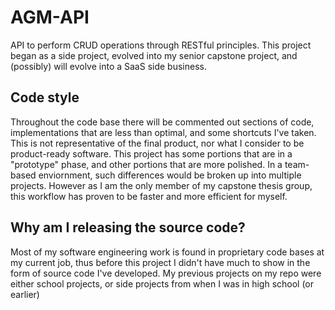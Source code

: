 # AGM-API
API to perform CRUD operations through RESTful principles. This project began as a side project, evolved into my senior capstone project, and (possibly) will evolve into a SaaS side business. 

## Code style
Throughout the code base there will be commented out sections of code, implementations that are less than optimal, and some shortcuts I've taken. This is not representative of the final product, nor what I consider to be product-ready software. This project has some portions that are in a "prototype" phase, and other portions that are more polished. In a team-based enviornment, such differences would be broken up into multiple projects. However as I am the only member of my capstone thesis group, this workflow has proven to be faster and more efficient for myself.

## Why am I releasing the source code?
Most of my software engineering work is found in proprietary code bases at my current job, thus before this project I didn't have much to show in the form of source code I've developed. My previous projects on my repo were either school projects, or side projects from when I was in high school (or earlier)
